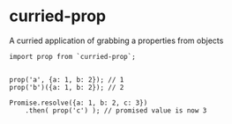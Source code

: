 # curried-prop

A curried application of grabbing a properties from objects


```
import prop from `curried-prop`;


prop('a', {a: 1, b: 2}); // 1
prop('b')({a: 1, b: 2}); // 2

Promise.resolve({a: 1, b: 2, c: 3})
	.then( prop('c') ); // promised value is now 3
```

